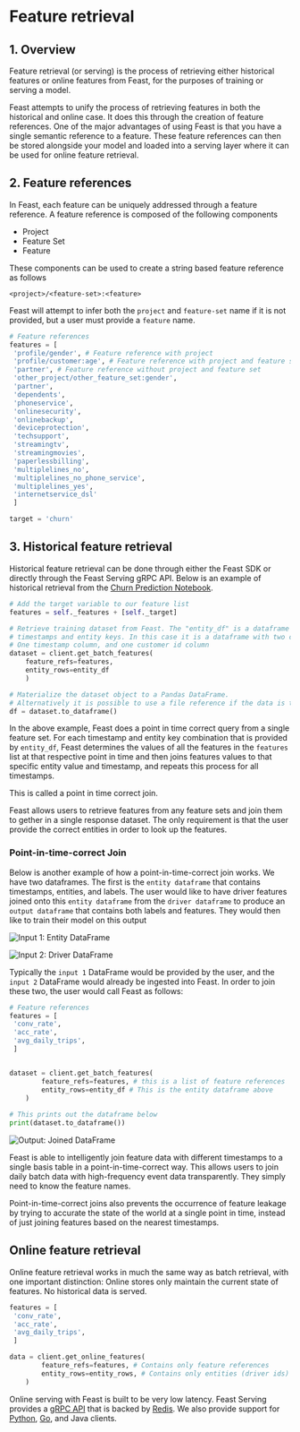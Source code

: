 # Feature retrieval

## 1. Overview

Feature retrieval \(or serving\) is the process of retrieving either historical features or online features from Feast, for the purposes of training or serving a model.

Feast attempts to unify the process of retrieving features in both the historical and online case. It does this through the creation of feature references. One of the major advantages of using Feast is that you have a single semantic reference to a feature. These feature references can then be stored alongside your model and loaded into a serving layer where it can be used for online feature retrieval.

## 2. Feature references

In Feast, each feature can be uniquely addressed through a feature reference. A feature reference is composed of the following components

* Project
* Feature Set
* Feature

These components can be used to create a string based feature reference as follows

`<project>/<feature-set>:<feature>`

Feast will attempt to infer both the `project` and `feature-set` name if it is not provided, but a user must provide a `feature` name. 

```python
# Feature references
features = [
 'profile/gender', # Feature reference with project
 'profile/customer:age', # Feature reference with project and feature set
 'partner', # Feature reference without project and feature set
 'other_project/other_feature_set:gender', 
 'partner',
 'dependents',
 'phoneservice',
 'onlinesecurity',
 'onlinebackup',
 'deviceprotection',
 'techsupport',
 'streamingtv',
 'streamingmovies',
 'paperlessbilling',
 'multiplelines_no',
 'multiplelines_no_phone_service',
 'multiplelines_yes',
 'internetservice_dsl'
 ]

target = 'churn'
```

## 3. Historical feature retrieval

Historical feature retrieval can be done through either the Feast SDK or directly through the Feast Serving gRPC API. Below is an example of historical retrieval from the [Churn Prediction Notebook](https://github.com/gojek/feast/blob/master/examples/feast-xgboost-churn-prediction-tutorial/Telecom%20Customer%20Churn%20Prediction%20%28with%20Feast%20and%20XGBoost%29.ipynb).

```python
# Add the target variable to our feature list
features = self._features + [self._target]

# Retrieve training dataset from Feast. The "entity_df" is a dataframe that contains
# timestamps and entity keys. In this case it is a dataframe with two columns.
# One timestamp column, and one customer id column
dataset = client.get_batch_features(
    feature_refs=features,
    entity_rows=entity_df
    )

# Materialize the dataset object to a Pandas DataFrame. 
# Alternatively it is possible to use a file reference if the data is too large
df = dataset.to_dataframe()
```

In the above example, Feast does a point in time correct query from a single feature set. For each timestamp and entity key combination that is provided by `entity_df`, Feast determines the values of all the features in the `features` list at that respective point in time and then joins features values to that specific entity value and timestamp, and repeats this process for all timestamps.

This is called a point in time correct join.

Feast allows users to retrieve features from any feature sets and join them to gether in a single response dataset. The only requirement is that the user provide the correct entities in order to look up the features.

###  **Point-in-time-correct Join** 

Below is another example of how a point-in-time-correct join works. We have two dataframes. The first is the `entity dataframe` that contains timestamps, entities, and labels. The user would like to have driver features joined onto this `entity dataframe` from the `driver dataframe` to produce an `output dataframe` that contains both labels and features. They would then like to train their model on this output

![Input 1: Entity DataFrame](https://lh3.googleusercontent.com/ecS5sqj3FHLFSm06XF11NmTQSru-bQ4Az3Kuko_vg5YlBxXjHadlsGwmo7d7wUx4fA1ssdZvxrESDKfkGWjj3HNJg_jIqXY0avz2JzCcEOXLBLmtXNEY8k2u3f4QusHdDWdqRARQHYE)

![Input 2: Driver DataFrame](https://lh3.googleusercontent.com/LRtCOzmcfhLWzpyndbRKZSVPanLLzfULoHx2YxY6N3i1gQd2Eh6MS1igahOe8ydA7zQulIFJEaQ0IXFXOsdkKRobOC6ThSOnT4hACbCl1jeM4O2JDVC_kvw8lwTCezVUD3d6ZUYj31Q)

Typically the `input 1` DataFrame would be provided by the user, and the `input 2` DataFrame would already be ingested into Feast. In order to join these two, the user would call Feast as follows:

```python
# Feature references
features = [
 'conv_rate',
 'acc_rate',
 'avg_daily_trips',
 ]


dataset = client.get_batch_features(
        feature_refs=features, # this is a list of feature references
        entity_rows=entity_df # This is the entity dataframe above
    )
    
# This prints out the dataframe below 
print(dataset.to_dataframe())
```

![Output: Joined DataFrame](https://lh5.googleusercontent.com/Gm-4Ru68KyIQ2tQtaVTDFngqO7pMtlMP1YAQO-bqln6_Mo2XAPdbij6w5ACnHAmQ053XUPu6G-c2aYRVJxPqPTMN_BcH6PY0-E1kCwXQAdW1CcQo5tc0g5ilcuVAtqsHcJB1R5mBdLo)

Feast is able to intelligently join feature data with different timestamps to a single basis table in a point-in-time-correct way. This allows users to join daily batch data with high-frequency event data transparently. They simply need to know the feature names.

Point-in-time-correct joins also prevents the occurrence of feature leakage by trying to accurate the state of the world at a single point in time, instead of just joining features based on the nearest timestamps.

## Online feature retrieval

Online feature retrieval works in much the same way as batch retrieval, with one important distinction: Online stores only maintain the current state of features. No historical data is served.

```python
features = [
 'conv_rate',
 'acc_rate',
 'avg_daily_trips',
 ]

data = client.get_online_features(
        feature_refs=features, # Contains only feature references
        entity_rows=entity_rows, # Contains only entities (driver ids)
    )
```

Online serving with Feast is built to be very low latency. Feast Serving provides a [gRPC API](https://api.docs.feast.dev/grpc/feast.serving.pb.html) that is backed by [Redis](https://redis.io/). We also provide support for [Python](https://api.docs.feast.dev/python/), [Go](https://godoc.org/github.com/gojek/feast/sdk/go), and Java clients. 

